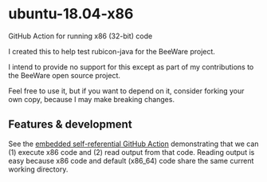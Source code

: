 # ubuntu-18.04-x86

GitHub Action for running x86 (32-bit) code

I created this to help test rubicon-java for the BeeWare project.

I intend to provide no support for this except as part of my contributions
to the BeeWare open source project.

Feel free to use it, but if you want to depend on it, consider forking
your own copy, because I may make breaking changes.

## Features & development

See the [embedded self-referential GitHub
Action](./.github/actions/push.yaml) demonstrating that we can (1)
execute x86 code and (2) read output from that code. Reading output is
easy because x86 code and default (x86_64) code share the same current
working directory.
